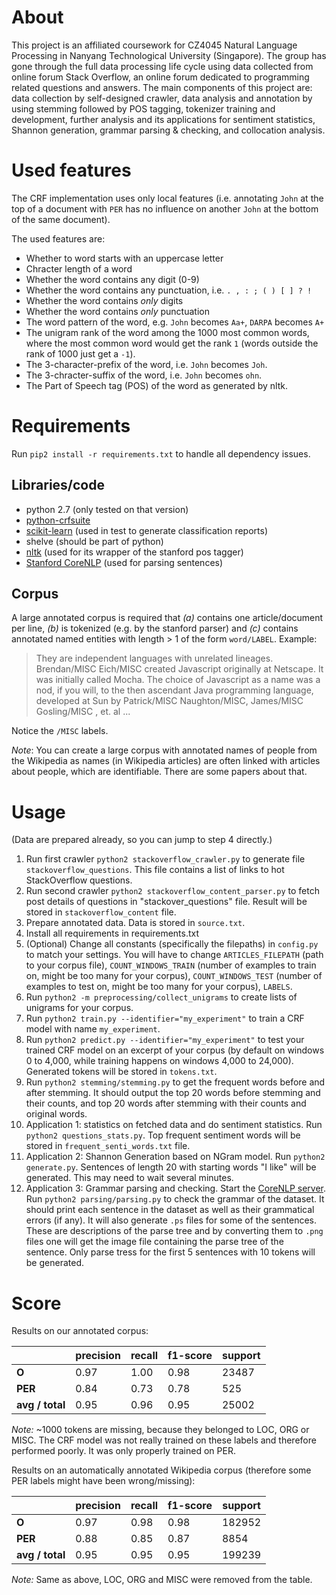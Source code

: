 # About

This project is an affiliated coursework for CZ4045 Natural Language Processing in Nanyang Technological University (Singapore).
The group has gone through the full data processing life cycle using data collected from online forum Stack Overflow, an online forum dedicated to programming related questions and answers.
The main components of this project are: data collection by self-designed crawler, data analysis and annotation by using stemming followed by POS tagging, tokenizer training and development, further analysis and its applications for sentiment statistics, Shannon generation, grammar parsing & checking, and collocation analysis.

# Used features

The CRF implementation uses only local features (i.e. annotating `John` at the top of a document with `PER` has no influence on another `John` at the bottom of the same document).

The used features are:
* Whether to word starts with an uppercase letter
* Chracter length of a word
* Whether the word contains any digit (0-9)
* Whether the word contains any punctuation, i.e. `. , : ; ( ) [ ] ? !`
* Whether the word contains *only* digits
* Whether the word contains *only* punctuation
* The word pattern of the word, e.g. `John` becomes `Aa+`, `DARPA` becomes `A+`
* The unigram rank of the word among the 1000 most common words, where the most common word would get the rank `1` (words outside the rank of 1000 just get a `-1`).
* The 3-character-prefix of the word, i.e. `John` becomes `Joh`.
* The 3-chracter-suffix of the word, i.e. `John` becomes `ohn`.
* The Part of Speech tag (POS) of the word as generated by nltk.

# Requirements
Run `pip2 install -r requirements.txt` to handle all dependency issues.

## Libraries/code
* python 2.7 (only tested on that version)
* [python-crfsuite](http://python-crfsuite.readthedocs.org/en/latest/)
* [scikit-learn](http://scikit-learn.org/stable/) (used in test to generate classification reports)
* shelve (should be part of python)
* [nltk](http://www.nltk.org/) (used for its wrapper of the stanford pos tagger)
* [Stanford CoreNLP](http://nlp.stanford.edu/software/stanford-corenlp-full-2017-06-09.zip) (used for parsing sentences)

## Corpus
A large annotated corpus is required that *(a)* contains one article/document per line, *(b)* is tokenized (e.g. by the stanford parser) and *(c)* contains annotated named entities with length > 1 of the form `word/LABEL`.
Example:

> They are independent languages with unrelated lineages. Brendan/MISC Eich/MISC created Javascript originally at Netscape. It was initially called Mocha. The choice of Javascript as a name was a nod, if you will, to the then ascendant Java programming language, developed at Sun by Patrick/MISC Naughton/MISC, James/MISC Gosling/MISC , et. al ...

Notice the `/MISC` labels.

*Note*: You can create a large corpus with annotated names of people from the Wikipedia as names (in Wikipedia articles) are often linked with articles about people, which are identifiable. There are some papers about that.

# Usage
(Data are prepared already, so you can jump to step 4 directly.)
1. Run first crawler `python2 stackoverflow_crawler.py` to generate file
 `stackoverflow_questions`. This file contains a list of links to hot StackOverflow questions.
2. Run second crawler `python2 stackoverflow_content_parser.py` to fetch post details of questions in "stackover_questions" file. Result will be stored in `stackoverflow_content` file. 
3. Prepare annotated data. Data is stored in `source.txt`.
4. Install all requirements in requirements.txt
5. (Optional) Change all constants (specifically the filepaths) in `config.py` to match your settings. You will have to change `ARTICLES_FILEPATH` (path to your corpus file), `COUNT_WINDOWS_TRAIN` (number of examples to train on, might be too many for your corpus), `COUNT_WINDOWS_TEST` (number of examples to test on, might be too many for your corpus), `LABELS`.
6. Run `python2 -m preprocessing/collect_unigrams` to create lists of unigrams for your corpus.
7. Run `python2 train.py --identifier="my_experiment"` to train a CRF model with name `my_experiment`.
8. Run `python2 predict.py --identifier="my_experiment"` to test your trained CRF model on an excerpt of your corpus (by default on windows 0 to 4,000, while training happens on windows 4,000 to 24,000).
Generated tokens will be stored in `tokens.txt`.
9. Run `python2 stemming/stemming.py` to get the frequent words before and after stemming. It should output the top 20 words before stemming and their counts, and top 20 words after stemming with their counts and original words.
10. Application 1: statistics on fetched data and do sentiment statistics.
Run `python2 questions_stats.py`. Top frequent sentiment words will be stored in `frequent_senti_words.txt` file.
11. Application 2: Shannon Generation based on NGram model. Run `python2 generate.py`. Sentences of length 20 with starting words "I like" will be generated. This may need to wait several minutes.
12. Application 3: Grammar parsing and checking. Start the [CoreNLP server](https://stanfordnlp.github.io/CoreNLP/corenlp-server.html). Run `python2 parsing/parsing.py` to check the grammar of the dataset. It should print each sentence in the dataset as well as their grammatical errors (if any). It will also generate `.ps` files for some of the sentences. These are descriptions of the parse tree and by converting them to `.png` files one will get the image file containing the parse tree of the sentence. Only parse tress for the first 5 sentences with 10 tokens will be generated.

# Score

Results on our annotated corpus:

|                    | precision |   recall | f1-score |  support|
|--------------------|-----------|----------|----------|---------|
|              **O** |      0.97 |     1.00 |     0.98 |    23487|
|            **PER** |      0.84 |     0.73 |     0.78 |      525|
|    **avg / total** |      0.95 |     0.96 |     0.95 |    25002|

*Note:* ~1000 tokens are missing, because they belonged to LOC, ORG or MISC. The CRF model was not really trained on these labels and therefore performed poorly. It was only properly trained on PER.


Results on an automatically annotated Wikipedia corpus (therefore some PER labels might have been wrong/missing):

|                    | precision |   recall | f1-score |  support|
|--------------------|-----------|----------|----------|---------|
|              **O** |  0.97     | 0.98     | 0.98     | 182952  |
|            **PER** |  0.88     | 0.85     | 0.87     | 8854    |
|    **avg / total** |  0.95     | 0.95     | 0.95     | 199239  |

*Note:* Same as above, LOC, ORG and MISC were removed from the table.